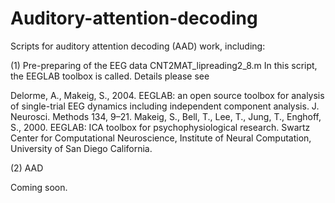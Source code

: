 # Auditory-attention-decoding
Scripts for auditory attention decoding (AAD) work, including:

(1) Pre-preparing of the EEG data
CNT2MAT_lipreading2_8.m
In this script, the EEGLAB toolbox is called. Details please see

Delorme, A., Makeig, S., 2004. EEGLAB: an open source toolbox for analysis of single-trial EEG dynamics including independent component analysis. J. Neurosci. Methods 134, 9–21.
Makeig, S., Bell, T., Lee, T., Jung, T., Enghoff, S., 2000. EEGLAB: ICA toolbox for psychophysiological research. Swartz Center for Computational Neuroscience, Institute of Neural Computation, University of San Diego California.


(2) AAD

Coming soon.
